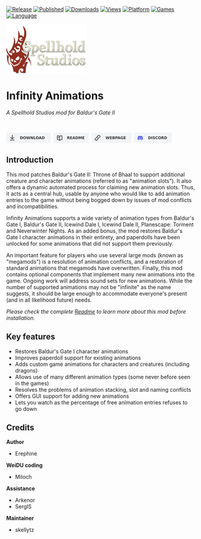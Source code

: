 [![Release](https://img.shields.io/github/v/release/Spellhold-Studios/Infinity-Animations?include_prereleases&color=%2392403a)](https://github.com/Spellhold-Studios/Infinity-Animations/releases/latest)
[![Published](https://img.shields.io/github/release-date/Spellhold-Studios/Infinity-Animations?display_date=published_at&label=published&color=%2392403a)](https://github.com/Spellhold-Studios/Infinity-Animations/releases/latest)
[![Downloads](https://img.shields.io/github/downloads/Spellhold-Studios/Infinity-Animations/total?color=%2392403a)](https://github.com/Spellhold-Studios/Infinity-Animations/releases)
[![Views](https://badges.pufler.dev/visits/Spellhold-Studios/Infinity-Animations?label=views&color=%2392403a)](https://github.com/Spellhold-Studios/Infinity-Animations/releases)
[![Platform](https://img.shields.io/badge/platform-Windows%20%a0%20Linux-%2392403a)](https://github.com/Spellhold-Studios/template-basic/releases)
[![Games](https://img.shields.io/badge/games-BG2%20%a0%20BGT-%2392403a)](https://github.com/Spellhold-Studios/Infinity-Animations/releases)
[![Language](https://img.shields.io/badge/language-en-%2392403a)](https://github.com/Spellhold-Studios/Infinity-Animations/releases)

<!--
Badges white space separator: %20%a0%20
Badges ":" (colon) symbol: %3A
Badges "-" (hyphen) symbol: --
Games full list: BG1 BG2 BGT BG%3AEE SoD BG2%3AEE EET IWD1 IWD2 IWD%3AEE PST PST%3AEE
IETF language tags: https://spellhold-studios.github.io/readmes/template-basic/ietf-lang-tags.pdf
Why some badges update slowly: https://github.com/pujux/badge-it/issues/78
-->

<picture>
  <source media="(prefers-color-scheme: dark)" srcset="https://raw.githubusercontent.com/Spellhold-Studios/Spellhold-Studios.github.io/main/assets/images/shs-corner-logo.svg" />
  <source media="(prefers-color-scheme: light)" srcset="https://raw.githubusercontent.com/Spellhold-Studios/Spellhold-Studios.github.io/main/assets/images/shs-corner-logo.svg" />
  <img alt="SHS logo" src="https://raw.githubusercontent.com/Spellhold-Studios/Spellhold-Studios.github.io/main/assets/images/shs-corner-logo.svg" width="212" height="132">
</picture>

# Infinity Animations

*A Spellhold Studios mod for Baldur's Gate&nbsp;II*

<br>

[<img alt="Download" src="https://raw.githubusercontent.com/Spellhold-Studios/Spellhold-Studios.github.io/main/assets/buttons/download.svg" height="28">](https://github.com/Spellhold-Studios/Infinity-Animations/releases/latest)&nbsp;
[<img alt="Readme" src="https://raw.githubusercontent.com/Spellhold-Studios/Spellhold-Studios.github.io/main/assets/buttons/readme.svg" height="28">](https://Spellhold-Studios.github.io/readmes/infinity-animations/infinityanimations.html)&nbsp;
[<img alt="Webpage" src="https://raw.githubusercontent.com/Spellhold-Studios/Spellhold-Studios.github.io/main/assets/buttons/webpage.svg" height="28">](https://spellhold-studios.github.io/)&nbsp;
[<img alt="Discord" src="https://raw.githubusercontent.com/Spellhold-Studios/Spellhold-Studios.github.io/main/assets/buttons/discord-blue.svg" height="28">](https://discord.gg/pE2Njbdb2a)

## Introduction

This mod patches Baldur's Gate II: Throne of Bhaal to support additional creature and character animations (referred to as "animation slots"). It also offers a dynamic automated process for claiming new animation slots. Thus, it acts as a central hub, usable by anyone who would like to add animation entries to the game without being bogged down by issues of mod conflicts and incompatibilities.

Infinity Animations supports a wide variety of animation types from Baldur's Gate I, Baldur's Gate II, Icewind Dale I, Icewind Dale II, Planescape: Torment and Neverwinter Nights. As an added bonus, the mod restores Baldur's Gate I character animations in their entirety, and paperdolls have been unlocked for some animations that did not support them previously.

An important feature for players who use several large mods (known as "megamods") is a resolution of animation conflicts, and a restoration of standard animations that megamods have overwritten. Finally, this mod contains optional components that implement many new animations into the game. Ongoing work will address sound sets for new animations. While the number of supported animations may not be "infinite" as the name suggests, it should be large enough to accommodate everyone's present (and in all likelihood future) needs.

*Please check the complete [Readme](https://Spellhold-Studios.github.io/readmes/infinity-animations/infinityanimations.html) to learn more about this mod before installation.*

## Key features

- Restores Baldur's Gate I character animations
- Improves paperdoll support for existing animations
- Adds custom game animations for characters and creatures (including dragons)
- Allows use of many different animation types (some never before seen in the games)
- Resolves the problems of animation stacking, slot and naming conflicts
- Offers GUI support for adding new animations
- Lets you watch as the percentage of free animation entries refuses to go down

## Credits

<!-- double space after each credits **Heading** if you don't need lists -->

**Author**  

- Erephine

**WeiDU coding**  

- Miloch

**Assistance**  

- Arkenor
- SergIS

**Maintainer**  

- skellytz

